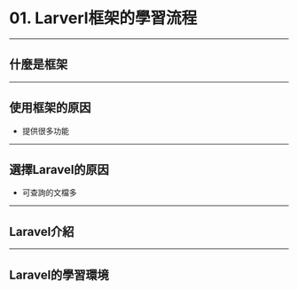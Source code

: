 # 01. Larverl框架的學習流程

---

## 什麼是框架

---

## 使用框架的原因

- 提供很多功能

---

## 選擇Laravel的原因

- 可查詢的文檔多

---

## Laravel介紹

---

## Laravel的學習環境
